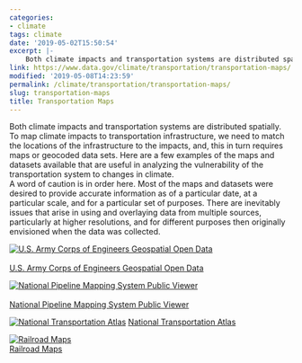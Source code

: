 ```yaml
---
categories:
- climate
tags: climate
date: '2019-05-02T15:50:54'
excerpt: |-
    Both climate impacts and transportation systems are distributed spatially. To map climate impacts to transportation infrastructure, we need to match the locations of the infrastructure to the impacts, and, this in turn requires maps or geocoded data sets…
link: https://www.data.gov/climate/transportation/transportation-maps/
modified: '2019-05-08T14:23:59'
permalink: /climate/transportation/transportation-maps/
slug: transportation-maps
title: Transportation Maps
---
```


Both climate impacts and transportation systems are distributed spatially. To map climate impacts to transportation infrastructure, we need to match the locations of the infrastructure to the impacts, and, this in turn requires maps or geocoded data sets. Here are a few examples of the maps and datasets available that are useful in analyzing the vulnerability of the transportation system to changes in climate.  
A word of caution is in order here. Most of the maps and datasets were desired to provide accurate information as of a particular date, at a particular scale, and for a particular set of purposes. There are inevitably issues that arise in using and overlaying data from multiple sources, particularly at higher resolutions, and for different purposes then originally envisioned when the data was collected.

[![U.S. Army Corps of Engineers Geospatial Open Data](https://s3-us-gov-west-1.amazonaws.com/cg-0817d6e3-93c4-4de8-8b32-da6919464e61/army_corp_map-e1433196883832.png "U.S. Army Corps of Engineers Geospatial Open Data")  
](https://geospatial-usace.opendata.arcgis.com "U.S. Army Corps of Engineers Geospatial Open Data")[  
U.S. Army Corps of Engineers Geospatial Open Data  
](https://geospatial-usace.opendata.arcgis.com "National Transportation Atlas")

[![National Pipeline Mapping System Public Viewer](https://s3-us-gov-west-1.amazonaws.com/cg-0817d6e3-93c4-4de8-8b32-da6919464e61/pipeline_map-e1433196957637.png "National Pipeline Mapping System Public Viewer")  
](https://www.npms.phmsa.dot.gov/PublicViewer/ "National Pipeline Mapping System Public Viewer")  
[National Pipeline Mapping System Public Viewer](https://www.npms.phmsa.dot.gov/PublicViewer/)

[![National Transportation Atlas](https://s3-us-gov-west-1.amazonaws.com/cg-0817d6e3-93c4-4de8-8b32-da6919464e61/nta_map-e1433196938701.png "National Transportation Atlas")](https://maps.bts.dot.gov/arcgis/apps/webappviewer/index.html?id=ccb22d7a967e4618941b512322b389a5 "National Transportation Atlas") 
[National Transportation Atlas](https://maps.bts.dot.gov/arcgis/apps/webappviewer/index.html?id=ccb22d7a967e4618941b512322b389a5)

[![Railroad Maps](https://s3-us-gov-west-1.amazonaws.com/cg-0817d6e3-93c4-4de8-8b32-da6919464e61/railroad_map-e1433196981693.png "Railroad Maps")](https://fragis.fra.dot.gov/GISFRASafety/ "Railroad Maps")  
[Railroad Maps](https://fragis.fra.dot.gov/GISFRASafety/)


